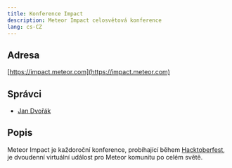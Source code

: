 ```yaml
---
title: Konference Impact
description: Meteor Impact celosvětová konference
lang: cs-CZ
---
```


## Adresa
[https://impact.meteor.com](https://impact.meteor.com)

## Správci
* [Jan Dvořák](https://github.com/sponsors/StorytellerCZ)

## Popis
Meteor Impact je každoroční konference, probíhající během [Hacktoberfest](https://hacktoberfest.digitalocean.com/), je dvoudenní virtuální událost pro Meteor komunitu po celém světě.
